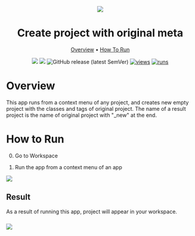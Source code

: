 <div align="center" markdown>
<img src="https://user-images.githubusercontent.com/115161827/225105863-a8dab5d3-1d9b-443a-bfd7-4b7401adb737.jpg"/>  

# Create project with original meta

<p align="center">
  <a href="#Overview">Overview</a> •
  <a href="#How-To-Run">How To Run</a>
</p>

[![](https://img.shields.io/badge/supervisely-ecosystem-brightgreen)](https://ecosystem.supervise.ly/apps/supervisely-ecosystem/create-project-with-original-meta)
[![](https://img.shields.io/badge/slack-chat-green.svg?logo=slack)](https://supervise.ly/slack)
![GitHub release (latest SemVer)](https://img.shields.io/github/v/release/supervisely-ecosystem/create-project-with-original-meta)
[![views](https://app.supervise.ly/img/badges/views/supervisely-ecosystem/create-project-with-original-meta.png)](https://supervise.ly)
[![runs](https://app.supervise.ly/img/badges/runs/supervisely-ecosystem/create-project-with-original-meta.png)](https://supervise.ly)

</div>

# Overview

This app runs from a context menu of any project, and creates new empty project with the classes and tags of original project. The name of a result project is the name of original project with "_new" at the end.

# How to Run

0. Go to Workspace

1. Run the app from a context menu of an app
<img src="xxx" >

## Result

As a result of running this app, project will appear in your workspace.

<img src="https://user-images.githubusercontent.com/115161827/225117754-7cb6700d-9f1b-4b3b-ad04-9cac18f80fe8.png"  style='padding-top: 10px'>